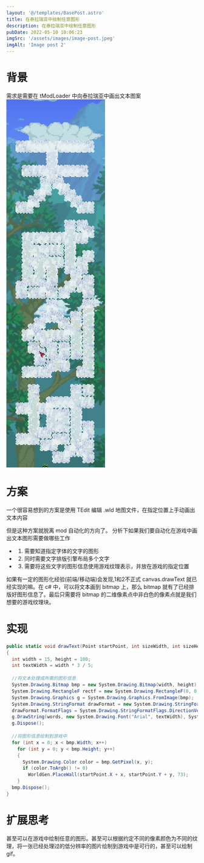 ```yaml
---
layout: '@/templates/BasePost.astro'
title: 在泰拉瑞亚中绘制任意图形
description: 在泰拉瑞亚中绘制任意图形
pubDate: 2022-05-10 10:06:23
imgSrc: '/assets/images/image-post.jpeg'
imgAlt: 'Image post 2'
---
```



# 背景
需求是需要在 tModLoader 中向泰拉瑞亚中画出文本图案
![](../../images/draw-text-tmodloader.png)

# 方案
一个很容易想到的方案是使用 TEdit 编辑 .wld 地图文件，在指定位置上手动画出文本内容

但是这种方案就脱离 mod 自动化的方向了。
分析下如果我们要自动化在游戏中画出文本图形需要做哪些工作

- 1. 需要知道指定字体的文字的图形
- 2. 同时需要文字排版引擎布局多个文字
- 3. 需要将这些文字的图形信息使用游戏纹理表示，并放在游戏的指定位置

如果有一定的图形化经验(前端/移动端)会发现,1和2不正式 canvas.drawText 就已经实现的嘛。在 c# 中，可以将文本画到 bitmap 上，那么 bitmap 就有了已经排版好图形信息了。最后只需要将 bitmap 的二维像素点中非白色的像素点就是我们想要的游戏纹理块。

# 实现
```csharp
public static void drawText(Point startPoint, int sizeWidth, int sizeHeight, string words)
{
  int width = 15, height = 100;
  int textWidth = width * 3 / 5;
  
  //将文本处理成所需的图形信息
  System.Drawing.Bitmap bmp = new System.Drawing.Bitmap(width, height);
  System.Drawing.RectangleF rectf = new System.Drawing.RectangleF(0, 0, width, height);
  System.Drawing.Graphics g = System.Drawing.Graphics.FromImage(bmp);
  System.Drawing.StringFormat drawFormat = new System.Drawing.StringFormat();
  drawFormat.FormatFlags = System.Drawing.StringFormatFlags.DirectionVertical;
  g.DrawString(words, new System.Drawing.Font("Arial", textWidth), System.Drawing.Brushes.Black, rectf, drawFormat);
  g.Dispose();

  //将图形信息绘制到游戏中
  for (int x = 0; x < bmp.Width; x++)
    for (int y = 0; y < bmp.Height; y++)
    {
      System.Drawing.Color color = bmp.GetPixel(x, y);
      if (color.ToArgb() != 0)
        WorldGen.PlaceWall(startPoint.X + x, startPoint.Y + y, 73);
    }
  bmp.Dispose();
}
```

# 扩展思考
甚至可以在游戏中绘制任意的图形。甚至可以根据约定不同的像素颜色为不同的纹理，将一张已经处理过的低分辨率的图片绘制到游戏中是可行的，甚至可以绘制 gif。